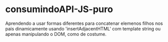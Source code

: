 # consumindoAPI-JS-puro
Aprendendo a usar formas diferentes para concatenar elemenos filhos nos pais dinamicamente usando 'insertAdjacentHTML' com template string ou apenas manipulando o DOM, como de costume.
